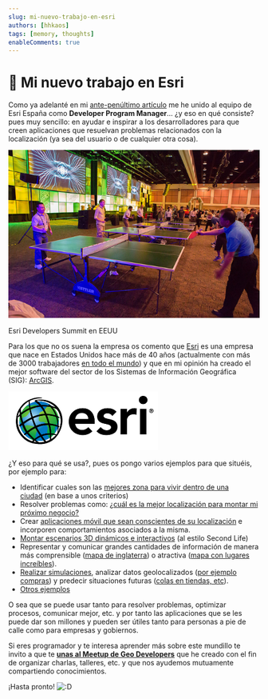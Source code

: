 ```yaml
---
slug: mi-nuevo-trabajo-en-esri
authors: [hhkaos]
tags: [memory, thoughts]
enableComments: true 
---
```


# 💼 Mi nuevo trabajo en Esri

Como ya adelanté en mi [ante-penúltimo artículo](https://web.archive.org/web/20150419172438/http://www.rauljimenez.info/blog/2014/03/28/resumen-de-los-sucedido-desde-agosto/ "Resumen de lo sucedido desde Agosto") me he unido al equipo de Esri España como **Developer Program Manager**… ¿y eso en qué consiste? pues muy sencillo: en ayudar e inspirar a los desarrolladores para que creen aplicaciones que resuelvan problemas relacionados con la localización (ya sea del usuario o de cualquier otra cosa).

[![Foto del Developer summit, desarrolladores jugando a ping pong](./pingpong-esri.jpeg)](https://www.flickr.com/photos/esri/sets/)

Esri Developers Summit en EEUU

Para los que no os suena la empresa os comento que [Esri](https://web.archive.org/web/20150419172438/http://www.esri.com/) es una empresa que nace en Estados Unidos hace más de 40 años (actualmente con más de 3000 trabajadores [en todo el mundo](https://web.archive.org/web/20150419172438/http://www.esri.com/about-esri/offices)) y que en mi opinión ha creado el mejor software del sector de los Sistemas de Información Geográfica (SIG): [ArcGIS](https://web.archive.org/web/20150419172438/http://arcgis.com/).

[![esri](./esri-logo.png)](http://www.esri.com/)

¿Y eso para qué se usa?, pues os pongo varios ejemplos para que situéis, por ejemplo para:

-   Identificar cuales son las [mejores zona para vivir dentro de una ciudad](https://web.archive.org/web/20150419172438/http://uji.maps.arcgis.com/apps/Filter/index.html?appid=96848387cd1a4ffeaf0bbc1a98699640) (en base a unos criterios)
-   Resolver problemas como: [¿cuál es la mejor localización para montar mi próximo negocio?](https://web.archive.org/web/20150419172438/http://www.forbes.com/sites/barbarathau/2014/04/24/how-big-data-helps-retailers-like-starbucks-pick-store-locations-an-unsung-key-to-retail-success/)
-   Crear [aplicaciones móvil que sean conscientes de su localización](https://web.archive.org/web/20150419172438/http://www.fastcolabs.com/3028819/the-big-question-in-retail-now-is-what-are-you-doing-with-geotriggers) e incorporen comportamientos asociados a la misma.
-   [Montar escenarios 3D dinámicos e interactivos](https://web.archive.org/web/20150419172438/http://www.arcgis.com/apps/CEWebViewer/viewer.html?3dWebScene=9c0e319bfaff4d33a0fe2da97c2c3fd7) (al estilo Second Life)
-   Representar y comunicar grandes cantidades de información de manera más comprensible ([mapa de inglaterra](https://web.archive.org/web/20150419172438/http://illustreets.co.uk/explore-england)) o atractiva ([mapa con lugares increíbles](https://web.archive.org/web/20150419172438/http://www.arcgis.com/apps/MapTour/?appid=35926d0e1c7741b59948ca45f4f33b3a)).
-   [Realizar simulaciones](https://web.archive.org/web/20150419172438/http://mappingpoint.blogspot.com.es/2014/01/terremotos-en-la-isla-del-hierro.html), analizar datos geolocalizados ([por ejemplo compras](https://web.archive.org/web/20150419172438/http://grupoweb.upf.es:8080/quartz/)) y predecir situaciones futuras ([colas en tiendas, etc](https://web.archive.org/web/20150419172438/https://www.centrodeinnovacionbbva.com/en/pages/29293-winners)).
-   [Otros ejemplos](https://web.archive.org/web/20150419172438/http://www.geoases.com/inspiracion/)

O sea que se puede usar tanto para resolver problemas, optimizar procesos, comunicar mejor, etc. y por tanto las aplicaciones que se les puede dar son millones y pueden ser útiles tanto para personas a pie de calle como para empresas y gobiernos.

Si eres programador y te interesa aprender más sobre este mundillo te invito a que te **[unas al Meetup de Geo Developers](https://web.archive.org/web/20150419172438/http://www.meetup.com/Geo-Developers/)** que he creado con el fin de organizar charlas, talleres, etc. y que nos ayudemos mutuamente compartiendo conocimientos.

¡Hasta pronto! ![:D](https://web.archive.org/web/20150419172438im_/http://www.rauljimenez.info/blog/wp-includes/images/smilies/icon_biggrin.gif)